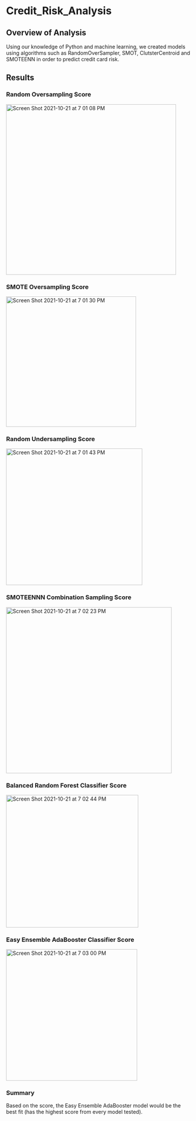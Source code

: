 # Credit_Risk_Analysis

## Overview of Analysis 
Using our knowledge of Python and machine learning, we created models using algorithms such as RandomOverSampler, SMOT, ClutsterCentroid and SMOTEENN in order to predict credit card risk. 

## Results 

### Random Oversampling Score
<img width="463" alt="Screen Shot 2021-10-21 at 7 01 08 PM" src="https://user-images.githubusercontent.com/48080598/138372774-709c8a7d-13a3-4eba-a1d3-4fd9887d93a9.png">

### SMOTE Oversampling Score
<img width="354" alt="Screen Shot 2021-10-21 at 7 01 30 PM" src="https://user-images.githubusercontent.com/48080598/138372813-90aca041-e54c-4c3a-ad95-0f77b39047ab.png">

### Random Undersampling Score
<img width="371" alt="Screen Shot 2021-10-21 at 7 01 43 PM" src="https://user-images.githubusercontent.com/48080598/138372831-762e12ba-1b94-4abf-8873-53174f0169ed.png">

### SMOTEENNN Combination Sampling Score
<img width="451" alt="Screen Shot 2021-10-21 at 7 02 23 PM" src="https://user-images.githubusercontent.com/48080598/138372883-c140ff36-ea0e-4a8d-a0b3-fa2da3cda8be.png">

### Balanced Random Forest Classifier Score
<img width="360" alt="Screen Shot 2021-10-21 at 7 02 44 PM" src="https://user-images.githubusercontent.com/48080598/138372912-df5508cd-c851-4f12-889f-c4b856f74651.png">

### Easy Ensemble AdaBooster Classifier Score 
<img width="357" alt="Screen Shot 2021-10-21 at 7 03 00 PM" src="https://user-images.githubusercontent.com/48080598/138372937-fc2529b5-d0e0-4828-b012-92014ec02d5e.png">

### Summary 
Based on the score, the Easy Ensemble AdaBooster model would be the best fit (has the highest score from every model tested). 

